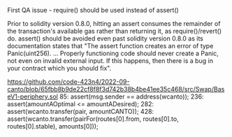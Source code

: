 First QA issue - require() should be used instead of assert()

Prior to solidity version 0.8.0, hitting an assert consumes the remainder of the transaction's available gas rather than returning it, as require()/revert() do. assert() should be avoided even past solidity version 0.8.0 as its documentation states that "The assert function creates an error of type Panic(uint256). ... Properly functioning code should never create a Panic, not even on invalid external input. If this happens, then there is a bug in your contract which you should fix".

https://github.com/code-423n4/2022-09-canto/blob/65fbb8b9de22cf8f8f3d742b38b4be41ee35c468/src/Swap/BaseV1-periphery.sol
85: assert(msg.sender == address(wcanto));
236: assert(amountAOptimal <= amountADesired);
282: assert(wcanto.transfer(pair, amountCANTO));
428: assert(wcanto.transfer(pairFor(routes[0].from, routes[0].to, routes[0].stable), amounts[0]));